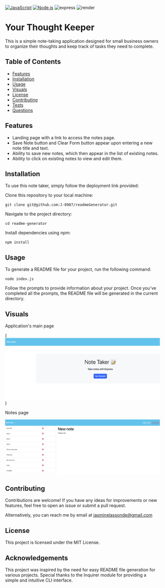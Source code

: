 

[![JavaScript](https://img.shields.io/badge/-JavaScript-yellow)](https://www.javascript.com/)
[![Node.js](https://img.shields.io/badge/-Node.js-green)](https://nodejs.org/)
![express](https://img.shields.io/badge/Express.js-purple)
![render](https://img.shields.io/badge/Render-black)

# Your Thought Keeper

This is a simple note-taking application designed for small business owners to organize their thoughts and keep track of tasks they need to complete.


## Table of Contents
- [Features](#features)
- [Installation](#installation)
- [Usage](#usage)
- [Visuals](#visuals)
- [License](#license)
- [Contributing](#contributing)
- [Tests](#tests)
- [Questions](#questions)



## Features

- Landing page with a link to access the notes page.
- Save Note button and Clear Form button appear upon entering a new note title and text.
- Ability to save new notes, which then appear in the list of existing notes.
- Ability to click on existing notes to view and edit them.


## Installation
To use this note taker, simply follow the deployment link provided:

Clone this repository to your local machine:


    git clone git@github.com:J-0987/readmeGenerator.git

Navigate to the project directory:


    cd readme-generator


Install dependencies using npm:


    npm install

## Usage


To generate a README file for your project, run the following command:


    node index.js

Follow the prompts to provide information about your project. Once you've completed all the prompts, the README file will be generated in the current directory.

## Visuals


Application's main page

(![main page](image.png))

Notes page

![notes page](image-1.png)


## Contributing

Contributions are welcome! If you have any ideas for improvements or new features, feel free to open an issue or submit a pull request.

Alternatively, you can reach me by email at jasminelassonde@gmail.com


## License

This project is licensed under the MIT License.

## Acknowledgements


This project was inspired by the need for easy README file generation for various projects.
Special thanks to the Inquirer module for providing a simple and intuitive CLI interface.

